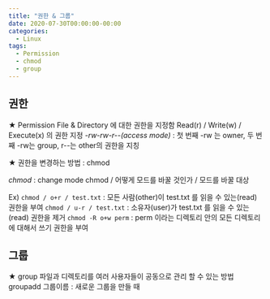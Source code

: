 ```yaml
---
title: "권한 & 그룹"
date: 2020-07-30T00:00:00-00:00
categories:
  - Linux
tags:
  - Permission
  - chmod
  - group
---
```


## 권한

★ Permission
File & Directory 에 대한 권한을 지정함
Read(r) / Write(w) / Execute(x) 의 권한 지정
*-rw-rw-r--(access mode)*
: 첫 번째 -rw 는 owner, 두 번째 -rw는 group, r--는 other의 권한을 지칭


★ 권한을 변경하는 방법 : chmod

*chmod* : change mode
chmod / 어떻게 모드를 바꿀 것인가 / 모드를 바꿀 대상

Ex)
 `chmod / o+r / test.txt` : 모든 사람(other)이 test.txt 를 읽을 수 있는(read) 권한을 부여
 `chmod / u-r / test.txt` : 소유자(user)가 test.txt 를 읽을 수 있는(read) 권한을 제거
 `chmod -R o+w perm` : perm 이라는 디렉토리 안의 모든 디렉토리에 대해서 쓰기 권한을 부여



## 그룹

★ group
파일과 디렉토리를 여러 사용자들이 공동으로 관리 할 수 있는 방법
groupadd 그룹이름 : 새로운 그룹을 만들 때
